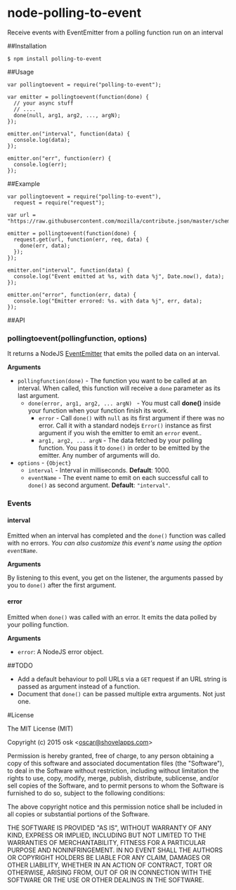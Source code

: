 # node-polling-to-event
Receive events with EventEmitter from a polling function run on an interval


##Installation

    $ npm install polling-to-event

##Usage

    var pollingtoevent = require("polling-to-event");

    var emitter = pollingtoevent(function(done) {
      // your async stuff
      // ....
      done(null, arg1, arg2, ..., argN);
    });

    emitter.on("interval", function(data) {
      console.log(data);
    });

    emitter.on("err", function(err) {
      console.log(err);
    });    


##Example

    var pollingtoevent = require("polling-to-event"),
      request = require("request");

    var url = "https://raw.githubusercontent.com/mozilla/contribute.json/master/schema.json";

    emitter = pollingtoevent(function(done) {
      request.get(url, function(err, req, data) {
        done(err, data);
      });
    });

    emitter.on("interval", function(data) {
      console.log("Event emitted at %s, with data %j", Date.now(), data);
    });

    emitter.on("error", function(err, data) {
      console.log("Emitter errored: %s. with data %j", err, data);
    });

##API

### pollingtoevent(pollingfunction, options)

It returns a NodeJS [EventEmitter](http://nodejs.org/api/events.html#events_class_events_eventemitter)  that emits the polled data on an interval.

**Arguments**
* `pollingfunction(done)` - The function you want to be called at an interval. When called, this function will receive a `done` parameter as its last argument.
  * `done(error, arg1, arg2, ... argN) ` - You must call **done()**  inside your function when your function finish its work.
    * `error` - Call `done()` with `null` as its first argument if there was no error. Call it with a standard nodejs `Error()` instance as first argument if you wish the emitter to emit an `error` event..  
    * `arg1, arg2, ... argN` - The data fetched by your polling function. You pass it to `done()` in order to be emitted by the emitter. Any number of arguments will do.  
* `options` - `{Object}`
  * `interval` - Interval in milliseconds. **Default**: 1000.
  * `eventName` - The event name to emit on each successful call to `done()` as second argument. **Default**: `"interval"`.

### Events

#### interval

Emitted when an interval has completed and the `done()` function was called with no errors. *You can also customize this event's name using the option `eventName`*.

**Arguments**

By listening to this event, you get on the listener, the arguments passed by you to `done()` after the first argument.

#### error

Emitted when `done()` was called with an error. It emits the data polled by your polling function.

**Arguments**

* `error`: A NodeJS error object.

##TODO

* Add a default behaviour to poll URLs via a `GET` request if an URL string is passed as argument instead of a function.
* Document that `done()` can be passed multiple extra arguments. Not just one.

#License 

The MIT License (MIT)

Copyright (c) 2015 osk &lt;oscar@shovelapps.com&gt;

Permission is hereby granted, free of charge, to any person obtaining a copy
of this software and associated documentation files (the "Software"), to deal
in the Software without restriction, including without limitation the rights
to use, copy, modify, merge, publish, distribute, sublicense, and/or sell
copies of the Software, and to permit persons to whom the Software is
furnished to do so, subject to the following conditions:

The above copyright notice and this permission notice shall be included in all
copies or substantial portions of the Software.

THE SOFTWARE IS PROVIDED "AS IS", WITHOUT WARRANTY OF ANY KIND, EXPRESS OR
IMPLIED, INCLUDING BUT NOT LIMITED TO THE WARRANTIES OF MERCHANTABILITY,
FITNESS FOR A PARTICULAR PURPOSE AND NONINFRINGEMENT. IN NO EVENT SHALL THE
AUTHORS OR COPYRIGHT HOLDERS BE LIABLE FOR ANY CLAIM, DAMAGES OR OTHER
LIABILITY, WHETHER IN AN ACTION OF CONTRACT, TORT OR OTHERWISE, ARISING FROM,
OUT OF OR IN CONNECTION WITH THE SOFTWARE OR THE USE OR OTHER DEALINGS IN THE
SOFTWARE.